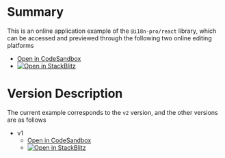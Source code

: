 
# Summary
This is an online application example of the  `@i18n-pro/react`  library, which can be accessed and previewed through the following two online editing platforms
* [Open in CodeSandbox](https://codesandbox.io/p/github/i18n-pro/react-demo/main?file=README.md)
* [![Open in StackBlitz](https://developer.stackblitz.com/img/open_in_stackblitz_small.svg "Open in StackBlitz")](https://stackblitz.com/github/i18n-pro/react-demo?file=README.md)

# Version Description
The current example corresponds to the  `v2`  version, and the other versions are as follows
* v1
   * [Open in CodeSandbox](https://codesandbox.io/p/github/i18n-pro/react-demo/v1?file=README.md)
   * [![Open in StackBlitz](https://developer.stackblitz.com/img/open_in_stackblitz_small.svg "Open in StackBlitz")](https://stackblitz.com/github/i18n-pro/react-demo/tree/v1?file=README.md)
